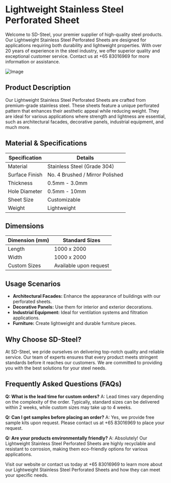 # Lightweight Stainless Steel Perforated Sheet

Welcome to SD-Steel, your premier supplier of high-quality steel products. Our Lightweight Stainless Steel Perforated Sheets are designed for applications requiring both durability and lightweight properties. With over 20 years of experience in the steel industry, we offer superior quality and exceptional customer service. Contact us at +65 83016969 for more information or assistance.

![Image](https://github.com/user-attachments/assets/2567258e-e124-4816-932d-1809bd27ef0b)

## Product Description

Our Lightweight Stainless Steel Perforated Sheets are crafted from premium-grade stainless steel. These sheets feature a unique perforated pattern that enhances their aesthetic appeal while reducing weight. They are ideal for various applications where strength and lightness are essential, such as architectural facades, decorative panels, industrial equipment, and much more.

## Material & Specifications

| Specification         | Details                         |
|-----------------------|---------------------------------|
| Material              | Stainless Steel (Grade 304)     |
| Surface Finish        | No. 4 Brushed / Mirror Polished |
| Thickness             | 0.5mm - 3.0mm                   |
| Hole Diameter         | 0.5mm - 10mm                    |
| Sheet Size            | Customizable                    |
| Weight                | Lightweight                     |

## Dimensions

| Dimension (mm) | Standard Sizes       |
|----------------|----------------------|
| Length         | 1000 x 2000          |
| Width          | 1000 x 2000          |
| Custom Sizes   | Available upon request |

## Usage Scenarios

- **Architectural Facades:** Enhance the appearance of buildings with our perforated sheets.
- **Decorative Panels:** Use them for interior and exterior decorations.
- **Industrial Equipment:** Ideal for ventilation systems and filtration applications.
- **Furniture:** Create lightweight and durable furniture pieces.

## Why Choose SD-Steel?

At SD-Steel, we pride ourselves on delivering top-notch quality and reliable service. Our team of experts ensures that every product meets stringent standards before it reaches our customers. We are committed to providing you with the best solutions for your steel needs.

## Frequently Asked Questions (FAQs)

**Q: What is the lead time for custom orders?**
A: Lead times vary depending on the complexity of the order. Typically, standard sizes can be delivered within 2 weeks, while custom sizes may take up to 4 weeks.

**Q: Can I get samples before placing an order?**
A: Yes, we provide free sample kits upon request. Please contact us at +65 83016969 to place your request.

**Q: Are your products environmentally friendly?**
A: Absolutely! Our Lightweight Stainless Steel Perforated Sheets are highly recyclable and resistant to corrosion, making them eco-friendly options for various applications.

Visit our website or contact us today at +65 83016969 to learn more about our Lightweight Stainless Steel Perforated Sheets and how they can meet your specific needs.